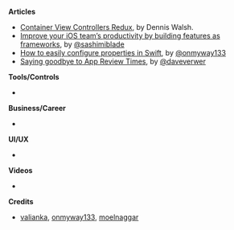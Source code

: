 
**Articles**

* [Container View Controllers Redux](https://medium.com/flawless-app-stories/container-view-controllers-revisited-e076ef38853f), by Dennis Walsh.
* [Improve your iOS team’s productivity by building features as frameworks](https://medium.com/flawless-app-stories/improve-your-ios-teams-productivity-by-building-features-as-frameworks-9d2a64cbcab5), by [@sashimiblade](https://twitter.com/sashimiblade)
* [How to easily configure properties in Swift](https://dev.to/onmyway133/how-to-easily-configure-properties-in-swift-57i1), by [@onmyway133](https://twitter.com/onmyway133)
* [Saying goodbye to App Review Times](https://daveverwer.com/blog/saying-goodbye-to-app-review-times/), by [@daveverwer](https://twitter.com/daveverwer)

**Tools/Controls**

* 

**Business/Career**

*

**UI/UX**

*

**Videos**

*

**Credits**

* [valianka](https://github.com/valianka), [onmyway133](https://github.com/onmyway133), [moelnaggar](https://github.com/MoElnaggar14)
